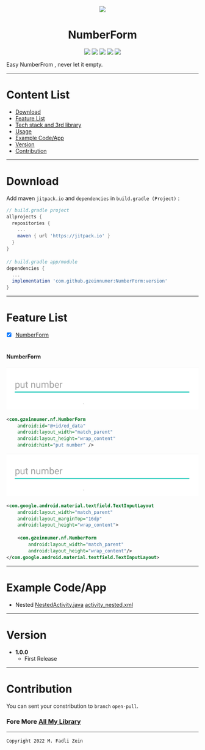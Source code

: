 <center>
<pre>
<img src="https://github.com/gzeinnumer/NumberForm/blob/master/preview/example3.gif" width="200">
</pre>
</center>
<h1 align="center">
    NumberForm
</h1>

<p align="center">
    <a><img src="https://img.shields.io/badge/Version-1.0.0-brightgreen.svg?style=flat"></a>
    <a><img src="https://img.shields.io/badge/ID-gzeinnumer-blue.svg?style=flat"></a>
    <a><img src="https://img.shields.io/badge/Java-Suport-green?logo=java&style=flat"></a>
    <a><img src="https://img.shields.io/badge/kotlin-Suport-green?logo=kotlin&style=flat"></a>
    <a href="https://github.com/gzeinnumer"><img src="https://img.shields.io/github/followers/gzeinnumer?label=follow&style=social"></a>
    <br>
    <p>Easy NumberFrom , never let it empty.</p>
</p>

---
# Content List
* [Download](#download)
* [Feature List](#feature-list)
* [Tech stack and 3rd library](#tech-stack-and-3rd-library)
* [Usage](#usage)
* [Example Code/App](#example-codeapp)
* [Version](#version)
* [Contribution](#contribution)

---
# Download
Add maven `jitpack.io` and `dependencies` in `build.gradle (Project)` :
```gradle
// build.gradle project
allprojects {
  repositories {
    ...
    maven { url 'https://jitpack.io' }
  }
}

// build.gradle app/module
dependencies {
  ...
  implementation 'com.github.gzeinnumer:NumberForm:version'
}
```

---
# Feature List

- [x] [NumberForm](#NumberForm)

#
#### NumberForm

<pre>
<img src="https://github.com/gzeinnumer/NumberForm/blob/master/preview/example1.jpg">
</pre>

```xml
<com.gzeinnumer.nf.NumberForm
    android:id="@+id/ed_data"
    android:layout_width="match_parent"
    android:layout_height="wrap_content"
    android:hint="put number" />
```

<pre>
<img src="https://github.com/gzeinnumer/NumberForm/blob/master/preview/example1.jpg">
</pre>
```xml
<com.google.android.material.textfield.TextInputLayout
    android:layout_width="match_parent"
    android:layout_marginTop="16dp"
    android:layout_height="wrap_content">

    <com.gzeinnumer.nf.NumberForm
        android:layout_width="match_parent"
        android:layout_height="wrap_content"/>
</com.google.android.material.textfield.TextInputLayout>
```

---
# Example Code/App

- Nested
[NestedActivity.java](https://github.com/gzeinnumer/EasyEmptyListState/blob/master/app/src/main/java/com/gzeinnumer/easyemptyliststate/ui/nested/NestedActivity.java)
[activity_nested.xml](https://github.com/gzeinnumer/EasyEmptyListState/blob/master/app/src/main/res/layout/activity_nested.xml)

---
# Version
- **1.0.0**
  - First Release

---
# Contribution
You can sent your constribution to `branch` `open-pull`.

### Fore More [All My Library](https://github.com/gzeinnumer#my-library-list)

---

```
Copyright 2022 M. Fadli Zein
```
